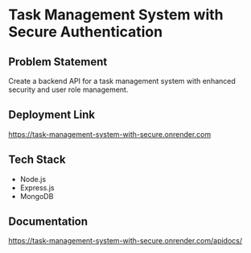 # Task Management System with Secure Authentication

## Problem Statement

Create a backend API for a task management system with enhanced security and user role management.

## Deployment Link

https://task-management-system-with-secure.onrender.com

## Tech Stack

* Node.js
* Express.js
* MongoDB

## Documentation

https://task-management-system-with-secure.onrender.com/apidocs/
